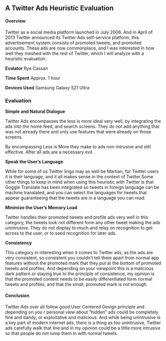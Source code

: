 ## A Twitter Ads Heuristic Evaluation

#### Overview

Twitter as a social media platform launched in July 2006. And in April of 2013 Twitter announced its Twitter Ads self-service platform, this advertisement system consists of promoted tweets, and promoted accounts. These ads are now commonplace, and I was interested in how well they meshed with the rest of Twitter, which I will analyze with a heuristic evaluation.

**Evalator** Rye Cassan

**Time Spent** Approx. 1 hour

**Devices Used** Samsung Galaxy S21 Ultra

### Evaluation

**Simple and Natural Dialogue**

Twitter Ads encompasses the less is more ideal very well, by integrating the ads into the home feed, and search screens. They do not add anything that was not already there and only use features that were already on those screens.


By encompassing Less is More they make to ads non-intrusive and still effective. After all ads are a necessary evil.


**Speak the User’s Language**

While for some of us Twitter lingo may as well be Martian, for Twitter users it is their language, and it all makes sense in the context of Twitter.Some other things to keep in mind when using this heuristic with Twitter is that Goggle Translate has been integrated so tweets in foreign language can be machine translated, and you can select the languages for tweets that appear guaranteeing that the tweets are in a language you can read.


**Minimize the User’s Memory Load**

Twitter handles their promoted tweets and profile ads very well in this category, the tweets look not different form any other tweet making the ads unintrusive. They do not display to much and relay on recognition to get across to the user, or to seed recognition for later ads.


**Consistency**

This category in interesting when it comes to Twitter ads, as the ads are very consistent, so consistent you couldn’t tell them apart from normal app features without the promoted mark that they put at the bottom of promoted tweets and profiles. And depending on your viewpoint this is a malicious dark pattern or staying true to the principle of consistence, my opinion is that the promoted content needs to be easily differentiated form normal tweets and profiles, and that the small, promoted mark is not enough.


#### Conclusion

Twitter Ads over all follow good User Centered Design principle and depending on you r personal view about “hidden” ads could be completely fine and dandy, or exploitative and malicious. And while being unintrusive is a key part of modern internet ads, there is a thing as too unintrusive, Twitter ads carefully walk that line and in my opinion could be a little more intrusive so that people do not lump them in with normal tweets.
